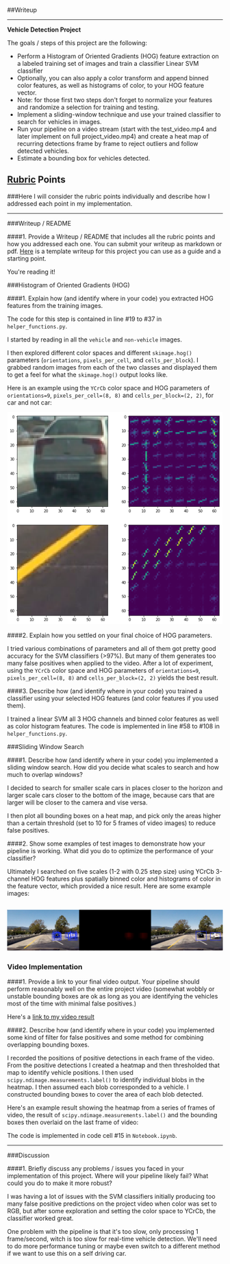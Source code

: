 ##Writeup

---

**Vehicle Detection Project**

The goals / steps of this project are the following:

* Perform a Histogram of Oriented Gradients (HOG) feature extraction on a labeled training set of images and train a classifier Linear SVM classifier
* Optionally, you can also apply a color transform and append binned color features, as well as histograms of color, to your HOG feature vector. 
* Note: for those first two steps don't forget to normalize your features and randomize a selection for training and testing.
* Implement a sliding-window technique and use your trained classifier to search for vehicles in images.
* Run your pipeline on a video stream (start with the test_video.mp4 and later implement on full project_video.mp4) and create a heat map of recurring detections frame by frame to reject outliers and follow detected vehicles.
* Estimate a bounding box for vehicles detected.

[//]: # "Image References"
[image1]: ./examples/car_not_car.png
[image2]: ./output_images/HOG_example.png
[image3]: ./examples/sliding_windows.jpg
[image4]: ./output_images/sliding_window.png
[image5]: ./examples/bboxes_and_heat.png
[image6]: ./examples/labels_map.png
[image7]: ./examples/output_bboxes.png
[video1]: ./project_video.mp4

## [Rubric](https://review.udacity.com/#!/rubrics/513/view) Points

###Here I will consider the rubric points individually and describe how I addressed each point in my implementation.

---
###Writeup / README

####1. Provide a Writeup / README that includes all the rubric points and how you addressed each one.  You can submit your writeup as markdown or pdf.  [Here](https://github.com/udacity/CarND-Vehicle-Detection/blob/master/writeup_template.md) is a template writeup for this project you can use as a guide and a starting point.  

You're reading it!

###Histogram of Oriented Gradients (HOG)

####1. Explain how (and identify where in your code) you extracted HOG features from the training images.

The code for this step is contained in line #19 to #37 in `helper_functions.py`.  

I started by reading in all the `vehicle` and `non-vehicle` images. 

I then explored different color spaces and different `skimage.hog()` parameters (`orientations`, `pixels_per_cell`, and `cells_per_block`).  I grabbed random images from each of the two classes and displayed them to get a feel for what the `skimage.hog()` output looks like.

Here is an example using the `YCrCb` color space and HOG parameters of `orientations=9`, `pixels_per_cell=(8, 8)` and `cells_per_block=(2, 2)`, for car and not car:


![alt text][image2]

####2. Explain how you settled on your final choice of HOG parameters.

I tried various combinations of parameters and all of them got pretty good accuracy for the SVM classifiers (>97%). But many of them generates too many false positives when applied to the video. After a lot of experiment, using the `YCrCb` color space and HOG parameters of `orientations=9`, `pixels_per_cell=(8, 8)` and `cells_per_block=(2, 2)` yields the best result.

####3. Describe how (and identify where in your code) you trained a classifier using your selected HOG features (and color features if you used them).

I trained a linear SVM all 3 HOG channels and binned color features as well as color histogram features. The code is implemented in line #58 to #108 in `helper_functions.py`.

###Sliding Window Search

####1. Describe how (and identify where in your code) you implemented a sliding window search.  How did you decide what scales to search and how much to overlap windows?

I decided to search for smaller scale cars in places closer to the horizon and larger scale cars closer to the bottom of the image, because cars that are larger will be closer to the camera and vise versa.

I then plot all bounding boxes on a heat map, and pick only the areas higher than a certain threshold (set to 10 for 5 frames of video images) to reduce false positives.

####2. Show some examples of test images to demonstrate how your pipeline is working.  What did you do to optimize the performance of your classifier?

Ultimately I searched on five scales (1-2 with 0.25 step size) using YCrCb 3-channel HOG features plus spatially binned color and histograms of color in the feature vector, which provided a nice result.  Here are some example images:

![alt text][image4]
---

### Video Implementation

####1. Provide a link to your final video output.  Your pipeline should perform reasonably well on the entire project video (somewhat wobbly or unstable bounding boxes are ok as long as you are identifying the vehicles most of the time with minimal false positives.)

Here's a [link to my video result](./output_project_video.mp4)

####2. Describe how (and identify where in your code) you implemented some kind of filter for false positives and some method for combining overlapping bounding boxes.

I recorded the positions of positive detections in each frame of the video.  From the positive detections I created a heatmap and then thresholded that map to identify vehicle positions.  I then used `scipy.ndimage.measurements.label()` to identify individual blobs in the heatmap.  I then assumed each blob corresponded to a vehicle.  I constructed bounding boxes to cover the area of each blob detected.  

Here's an example result showing the heatmap from a series of frames of video, the result of `scipy.ndimage.measurements.label()` and the bounding boxes then overlaid on the last frame of video:

The code is implemented in code cell #15 in `Notebook.ipynb`.



---

###Discussion

####1. Briefly discuss any problems / issues you faced in your implementation of this project.  Where will your pipeline likely fail?  What could you do to make it more robust?

I was having a lot of issues with the SVM classifiers initially producing too many false positive predictions on the project video when color was set to RGB, but after some exploration and setting the color space to YCrCb, the classifier worked great. 

One problem with the pipeline is that it's too slow, only processing 1 frame/second, witch is too slow for real-time vehicle detection. We'll need to do more performance tuning or maybe even switch to a different method if we want to use this on a self driving car.

